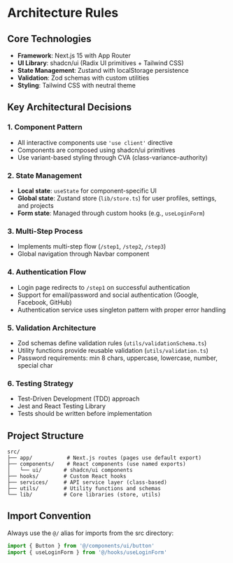 # Architecture Rules

## Core Technologies
- **Framework**: Next.js 15 with App Router
- **UI Library**: shadcn/ui (Radix UI primitives + Tailwind CSS)
- **State Management**: Zustand with localStorage persistence
- **Validation**: Zod schemas with custom utilities
- **Styling**: Tailwind CSS with neutral theme

## Key Architectural Decisions

### 1. Component Pattern
- All interactive components use `'use client'` directive
- Components are composed using shadcn/ui primitives
- Use variant-based styling through CVA (class-variance-authority)

### 2. State Management
- **Local state**: `useState` for component-specific UI
- **Global state**: Zustand store (`lib/store.ts`) for user profiles, settings, and projects
- **Form state**: Managed through custom hooks (e.g., `useLoginForm`)

### 3. Multi-Step Process
- Implements multi-step flow (`/step1`, `/step2`, `/step3`)
- Global navigation through Navbar component

### 4. Authentication Flow
- Login page redirects to `/step1` on successful authentication
- Support for email/password and social authentication (Google, Facebook, GitHub)
- Authentication service uses singleton pattern with proper error handling

### 5. Validation Architecture
- Zod schemas define validation rules (`utils/validationSchema.ts`)
- Utility functions provide reusable validation (`utils/validation.ts`)
- Password requirements: min 8 chars, uppercase, lowercase, number, special char

### 6. Testing Strategy
- Test-Driven Development (TDD) approach
- Jest and React Testing Library
- Tests should be written before implementation

## Project Structure
```
src/
├── app/           # Next.js routes (pages use default export)
├── components/    # React components (use named exports)
│   └── ui/       # shadcn/ui components
├── hooks/        # Custom React hooks
├── services/     # API service layer (class-based)
├── utils/        # Utility functions and schemas
└── lib/          # Core libraries (store, utils)
```

## Import Convention
Always use the `@/` alias for imports from the src directory:
```typescript
import { Button } from '@/components/ui/button'
import { useLoginForm } from '@/hooks/useLoginForm'
```
``` 
